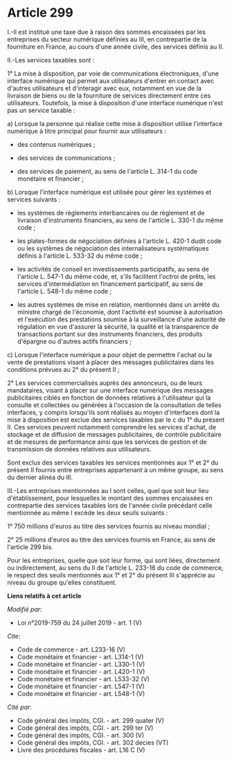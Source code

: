 # Article 299

I.-Il est institué une taxe due à raison des sommes encaissées par les entreprises du secteur numérique définies au III, en
contrepartie de la fourniture en France, au cours d'une année civile, des services définis au II. 

II.-Les services taxables sont : 

1° La mise à disposition, par voie de communications électroniques, d'une interface numérique qui permet aux utilisateurs
d'entrer en contact avec d'autres utilisateurs et d'interagir avec eux, notamment en vue de la livraison de biens ou de la
fourniture de services directement entre ces utilisateurs. Toutefois, la mise à disposition d'une interface numérique n'est
pas un service taxable : 

a) Lorsque la personne qui réalise cette mise à disposition utilise l'interface numérique à titre principal pour fournir aux
utilisateurs :

- des contenus numériques ;

- des services de communications ;

- des services de paiement, au sens de l'article L. 314-1 du code monétaire et financier ; 

b) Lorsque l'interface numérique est utilisée pour gérer les systèmes et services suivants :

- les systèmes de règlements interbancaires ou de règlement et de livraison d'instruments financiers, au sens de l'article L.
330-1 du même code ;

- les plates-formes de négociation définies à l'article L. 420-1 dudit code ou les systèmes de négociation des
internalisateurs systématiques définis à l'article L. 533-32 du même code ;

- les activités de conseil en investissements participatifs, au sens de l'article L. 547-1 du même code, et, s'ils facilitent
l'octroi de prêts, les services d'intermédiation en financement participatif, au sens de l'article L. 548-1 du même code ;

- les autres systèmes de mise en relation, mentionnés dans un arrêté du ministre chargé de l'économie, dont l'activité est
soumise à autorisation et l'exécution des prestations soumise à la surveillance d'une autorité de régulation en vue d'assurer
la sécurité, la qualité et la transparence de transactions portant sur des instruments financiers, des produits d'épargne ou
d'autres actifs financiers ; 

c) Lorsque l'interface numérique a pour objet de permettre l'achat ou la vente de prestations visant à placer des messages
publicitaires dans les conditions prévues au 2° du présent II ; 

2° Les services commercialisés auprès des annonceurs, ou de leurs mandataires, visant à placer sur une interface numérique
des messages publicitaires ciblés en fonction de données relatives à l'utilisateur qui la consulte et collectées ou générées
à l'occasion de la consultation de telles interfaces, y compris lorsqu'ils sont réalisés au moyen d'interfaces dont la mise à
disposition est exclue des services taxables par le c du 1° du présent II. Ces services peuvent notamment comprendre les
services d'achat, de stockage et de diffusion de messages publicitaires, de contrôle publicitaire et de mesures de
performance ainsi que les services de gestion et de transmission de données relatives aux utilisateurs. 

Sont exclus des services taxables les services mentionnés aux 1° et 2° du présent II fournis entre entreprises appartenant à
un même groupe, au sens du dernier alinéa du III. 

III.-Les entreprises mentionnées au I sont celles, quel que soit leur lieu d'établissement, pour lesquelles le montant des
sommes encaissées en contrepartie des services taxables lors de l'année civile précédant celle mentionnée au même I excède
les deux seuils suivants : 

1° 750 millions d'euros au titre des services fournis au niveau mondial ; 

2° 25 millions d'euros au titre des services fournis en France, au sens de l'article 299 bis. 

Pour les entreprises, quelle que soit leur forme, qui sont liées, directement ou indirectement, au sens du II de l'article L.
233-16 du code de commerce, le respect des seuils mentionnés aux 1° et 2° du présent III s'apprécie au niveau du groupe
qu'elles constituent.

**Liens relatifs à cet article**

_Modifié par_:

  - Loi n°2019-759 du 24 juillet 2019 - art. 1 (V)

_Cite_:

  - Code de commerce - art. L233-16 (V)
  - Code monétaire et financier - art. L314-1 (V)
  - Code monétaire et financier - art. L330-1 (V)
  - Code monétaire et financier - art. L420-1 (V)
  - Code monétaire et financier - art. L533-32 (V)
  - Code monétaire et financier - art. L547-1 (V)
  - Code monétaire et financier - art. L548-1 (V)

_Cité par_:

  - Code général des impôts, CGI. - art. 299 quater (V)
  - Code général des impôts, CGI. - art. 299 ter (V)
  - Code général des impôts, CGI. - art. 300 (V)
  - Code général des impôts, CGI. - art. 302 decies (VT)
  - Livre des procédures fiscales - art. L16 C (V)
